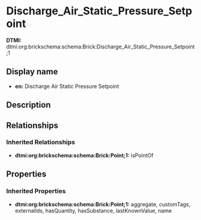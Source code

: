 # Discharge_Air_Static_Pressure_Setpoint
**DTMI:** dtmi:org:brickschema:schema:Brick:Discharge_Air_Static_Pressure_Setpoint;1
## Display name
- **en:** Discharge Air Static Pressure Setpoint
## Description
## Relationships
### Inherited Relationships
* **dtmi:org:brickschema:schema:Brick:Point;1:** isPointOf
## Properties
### Inherited Properties
* **dtmi:org:brickschema:schema:Brick:Point;1:** aggregate, customTags, externalIds, hasQuantity, hasSubstance, lastKnownValue, name
